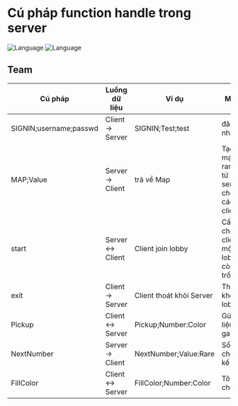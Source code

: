# Cú pháp function handle trong server

![Language](https://img.shields.io/badge/Language-Java-orange.svg)
![Language](https://img.shields.io/badge/Team-SGU-orange.svg)

## Team
| Cú pháp | Luồng dữ liệu | Ví dụ | Mô tả |
|---| --- | --- | --- |
| SIGNIN;username;passwd | Client -> Server | SIGNIN;Test;test | đăng nhập | 
| MAP;Value | Server -> Client | trả về Map | Tạo mạp random từ server cho các client |
| start | Server <-> Client | Client join lobby | Cấp cho client một lobby còn trống |
| exit | Client -> Server | Client thoát khỏi Server | Thoát khỏi lobby |
| Pickup | Client <-> Server | Pickup;Number:Color | Gửi dữ liệu in game |
| NextNumber | Server -> Client | NextNumber;Value:Rare | Số cần chọn kế tiếp |
| FillColor | Client <-> Server | FillColor;Number:Color | Tô màu cho số |

[comment]: <> (
| start | cấp cho client một lobby còn trống |  |
| exit | xóa client khỏi danh sách connect | |
| reset | reconect client | |
)
